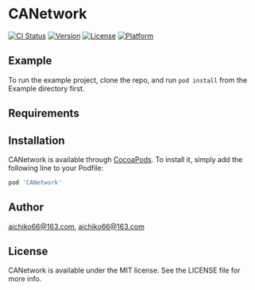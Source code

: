 # CANetwork

[![CI Status](https://img.shields.io/travis/aichiko66@163.com/CANetwork.svg?style=flat)](https://travis-ci.org/aichiko66@163.com/CANetwork)
[![Version](https://img.shields.io/cocoapods/v/CANetwork.svg?style=flat)](https://cocoapods.org/pods/CANetwork)
[![License](https://img.shields.io/cocoapods/l/CANetwork.svg?style=flat)](https://cocoapods.org/pods/CANetwork)
[![Platform](https://img.shields.io/cocoapods/p/CANetwork.svg?style=flat)](https://cocoapods.org/pods/CANetwork)

## Example

To run the example project, clone the repo, and run `pod install` from the Example directory first.

## Requirements

## Installation

CANetwork is available through [CocoaPods](https://cocoapods.org). To install
it, simply add the following line to your Podfile:

```ruby
pod 'CANetwork'
```

## Author

aichiko66@163.com, aichiko66@163.com

## License

CANetwork is available under the MIT license. See the LICENSE file for more info.
